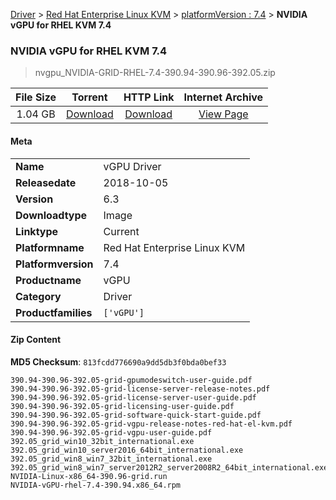 
[Driver](/README.md)  >  [Red Hat Enterprise Linux KVM](/index/Driver/Red_Hat_Enterprise_Linux_KVM.md)  >  [platformVersion : 7.4](/index/Driver/Red_Hat_Enterprise_Linux_KVM/7.4.md)  >  **NVIDIA vGPU for RHEL KVM 7.4**


###    NVIDIA vGPU for RHEL KVM 7.4

> nvgpu_NVIDIA-GRID-RHEL-7.4-390.94-390.96-392.05.zip   


| **File Size** | **Torrent**  | **HTTP Link** | **Internet Archive** |
|:-------------:|:------------:|:-------------:|:--------------------:|
| 1.04 GB |  [Download](https://archive.org/download/nvgpu_NVIDIA-GRID-RHEL-7.4-390.94-390.96-392.05.zip/nvgpu_NVIDIA-GRID-RHEL-7.4-390.94-390.96-392.05.zip_archive.torrent)       | [Download](https://archive.org/compress/nvgpu_NVIDIA-GRID-RHEL-7.4-390.94-390.96-392.05.zip) | [View Page](https://archive.org/details/nvgpu_NVIDIA-GRID-RHEL-7.4-390.94-390.96-392.05.zip)       |

#### Meta

<table>
<tr><td><strong>Name</strong></td><td>vGPU Driver</td></tr>
<tr><td><strong>Releasedate</strong></td><td>2018-10-05</td></tr>
<tr><td><strong>Version</strong></td><td>6.3</td></tr>
<tr><td><strong>Downloadtype</strong></td><td>Image</td></tr>
<tr><td><strong>Linktype</strong></td><td>Current</td></tr>
<tr><td><strong>Platformname</strong></td><td>Red Hat Enterprise Linux KVM</td></tr>
<tr><td><strong>Platformversion</strong></td><td>7.4</td></tr>
<tr><td><strong>Productname</strong></td><td>vGPU</td></tr>
<tr><td><strong>Category</strong></td><td>Driver</td></tr>
<tr><td><strong>Productfamilies</strong></td><td><code>['vGPU']</code></td></tr>
</table>

#### Zip Content

**MD5 Checksum**: `813fcdd776690a9dd5db3f0bda0bef33`

```text
390.94-390.96-392.05-grid-gpumodeswitch-user-guide.pdf
390.94-390.96-392.05-grid-license-server-release-notes.pdf
390.94-390.96-392.05-grid-license-server-user-guide.pdf
390.94-390.96-392.05-grid-licensing-user-guide.pdf
390.94-390.96-392.05-grid-software-quick-start-guide.pdf
390.94-390.96-392.05-grid-vgpu-release-notes-red-hat-el-kvm.pdf
390.94-390.96-392.05-grid-vgpu-user-guide.pdf
392.05_grid_win10_32bit_international.exe
392.05_grid_win10_server2016_64bit_international.exe
392.05_grid_win8_win7_32bit_international.exe
392.05_grid_win8_win7_server2012R2_server2008R2_64bit_international.exe
NVIDIA-Linux-x86_64-390.96-grid.run
NVIDIA-vGPU-rhel-7.4-390.94.x86_64.rpm
```